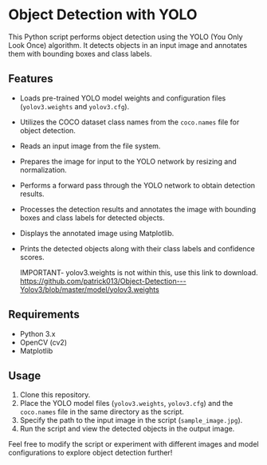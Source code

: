 # Object Detection with YOLO

This Python script performs object detection using the YOLO (You Only Look Once) algorithm. It detects objects in an input image and annotates them with bounding boxes and class labels.

## Features

- Loads pre-trained YOLO model weights and configuration files (`yolov3.weights` and `yolov3.cfg`).
- Utilizes the COCO dataset class names from the `coco.names` file for object detection.
- Reads an input image from the file system.
- Prepares the image for input to the YOLO network by resizing and normalization.
- Performs a forward pass through the YOLO network to obtain detection results.
- Processes the detection results and annotates the image with bounding boxes and class labels for detected objects.
- Displays the annotated image using Matplotlib.
- Prints the detected objects along with their class labels and confidence scores.

  IMPORTANT- yolov3.weights is not within this, use this link to download. https://github.com/patrick013/Object-Detection---Yolov3/blob/master/model/yolov3.weights

## Requirements

- Python 3.x
- OpenCV (cv2)
- Matplotlib

## Usage

1. Clone this repository.
2. Place the YOLO model files (`yolov3.weights`, `yolov3.cfg`) and the `coco.names` file in the same directory as the script.
3. Specify the path to the input image in the script (`sample_image.jpg`).
4. Run the script and view the detected objects in the output image.

Feel free to modify the script or experiment with different images and model configurations to explore object detection further!
